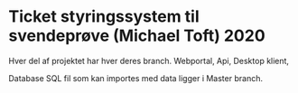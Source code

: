 # Ticket styringssystem til svendeprøve (Michael Toft) 2020

Hver del af projektet har hver deres branch.
Webportal,
Api,
Desktop klient,

Database SQL fil som kan importes med data ligger i Master branch.
